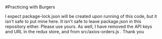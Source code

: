 #Practicing with Burgers

I expect package-lock.json will be created upon running of this code, but it isn't safe to put mine here. It isn't safe to leave package.json in this repository either. Please use yours. As well, I have removed the API keys and URL in the redux store, and from src/axios-orders.js . Thank you
